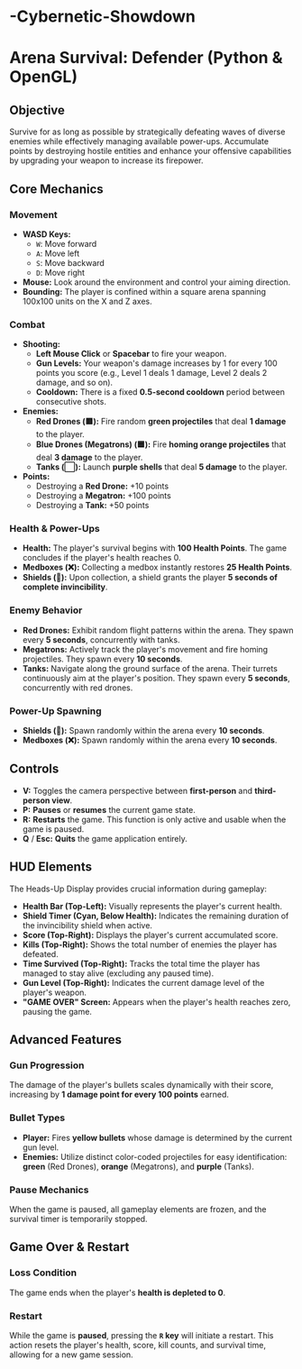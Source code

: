 # -Cybernetic-Showdown

# Arena Survival: Defender (Python & OpenGL)

## Objective

Survive for as long as possible by strategically defeating waves of diverse enemies while effectively managing available power-ups. Accumulate points by destroying hostile entities and enhance your offensive capabilities by upgrading your weapon to increase its firepower.

## Core Mechanics

### Movement
* **WASD Keys:**
    * `W`: Move forward
    * `A`: Move left
    * `S`: Move backward
    * `D`: Move right
* **Mouse:** Look around the environment and control your aiming direction.
* **Bounding:** The player is confined within a square arena spanning 100x100 units on the X and Z axes.

### Combat
* **Shooting:**
    * **Left Mouse Click** or **Spacebar** to fire your weapon.
    * **Gun Levels:** Your weapon's damage increases by 1 for every 100 points you score (e.g., Level 1 deals 1 damage, Level 2 deals 2 damage, and so on).
    * **Cooldown:** There is a fixed **0.5-second cooldown** period between consecutive shots.
* **Enemies:**
    * **Red Drones (🟥):** Fire random **green projectiles** that deal **1 damage** to the player.
    * **Blue Drones (Megatrons) (🟦):** Fire **homing orange projectiles** that deal **3 damage** to the player.
    * **Tanks (⬜):** Launch **purple shells** that deal **5 damage** to the player.
* **Points:**
    * Destroying a **Red Drone:** +10 points
    * Destroying a **Megatron:** +100 points
    * Destroying a **Tank:** +50 points

### Health & Power-Ups
* **Health:** The player's survival begins with **100 Health Points**. The game concludes if the player's health reaches 0.
* **Medboxes (❌):** Collecting a medbox instantly restores **25 Health Points**.
* **Shields (🔵):** Upon collection, a shield grants the player **5 seconds of complete invincibility**.

### Enemy Behavior
* **Red Drones:** Exhibit random flight patterns within the arena. They spawn every **5 seconds**, concurrently with tanks.
* **Megatrons:** Actively track the player's movement and fire homing projectiles. They spawn every **10 seconds**.
* **Tanks:** Navigate along the ground surface of the arena. Their turrets continuously aim at the player's position. They spawn every **5 seconds**, concurrently with red drones.

### Power-Up Spawning
* **Shields (🔵):** Spawn randomly within the arena every **10 seconds**.
* **Medboxes (❌):** Spawn randomly within the arena every **10 seconds**.

## Controls

* **V:** Toggles the camera perspective between **first-person** and **third-person view**.
* **P:** **Pauses** or **resumes** the current game state.
* **R:** **Restarts** the game. This function is only active and usable when the game is paused.
* **Q** / **Esc:** **Quits** the game application entirely.

## HUD Elements

The Heads-Up Display provides crucial information during gameplay:
* **Health Bar (Top-Left):** Visually represents the player's current health.
* **Shield Timer (Cyan, Below Health):** Indicates the remaining duration of the invincibility shield when active.
* **Score (Top-Right):** Displays the player's current accumulated score.
* **Kills (Top-Right):** Shows the total number of enemies the player has defeated.
* **Time Survived (Top-Right):** Tracks the total time the player has managed to stay alive (excluding any paused time).
* **Gun Level (Top-Right):** Indicates the current damage level of the player's weapon.
* **"GAME OVER" Screen:** Appears when the player's health reaches zero, pausing the game.

## Advanced Features

### Gun Progression
The damage of the player's bullets scales dynamically with their score, increasing by **1 damage point for every 100 points** earned.

### Bullet Types
* **Player:** Fires **yellow bullets** whose damage is determined by the current gun level.
* **Enemies:** Utilize distinct color-coded projectiles for easy identification: **green** (Red Drones), **orange** (Megatrons), and **purple** (Tanks).

### Pause Mechanics
When the game is paused, all gameplay elements are frozen, and the survival timer is temporarily stopped.

## Game Over & Restart

### Loss Condition
The game ends when the player's **health is depleted to 0**.

### Restart
While the game is **paused**, pressing the **`R` key** will initiate a restart. This action resets the player's health, score, kill counts, and survival time, allowing for a new game session.


